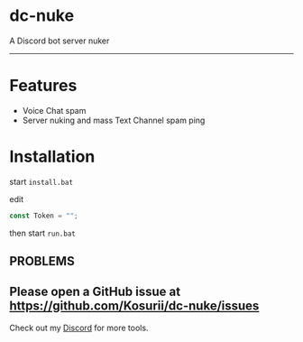 dc-nuke
=======
A Discord bot server nuker

----------------

Features
========
* Voice Chat spam
* Server nuking and mass Text Channel spam ping

Installation
============
start `install.bat`

edit 
```js
const Token = "";
```
then start `run.bat`

PROBLEMS
---------

Please open a GitHub issue at https://github.com/Kosurii/dc-nuke/issues
-----------------------------------------------------------------------

Check out my [Discord](https://teamkuso.xyz/discord) for more tools.
